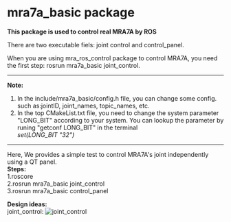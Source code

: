 # mra7a_basic package
**This package is used to control real MRA7A by ROS**

There are two executable fiels: joint control and control_panel.  

When you are using mra_ros_control package to control MRA7A, you need the first step: rosrun mra7a_basic joint_control.  

***
**Note:**
1. In the include/mra7a_basic/config.h file, you can change some config.<br>
such as:jointID, joint_names, topic_names, etc.<br>
2. In the top CMakeList.txt file, you need to change the system parameter "LONG_BIT" according to your system. You can lookup the parameter by runing "getconf LONG_BIT" in the terminal<br>
*set(LONG_BIT "32")* <br>
***
Here, We provides a simple test to control MRA7A's joint independently using a QT panel.<br>
**Steps:**<br>
1.roscore<br>
2.rosrun mra7a_basic joint_control<br>
3.rosrun mra7a_basic control_panel<br>

**Design ideas:**<br>
joint_control: 
![joint_control](/home/lmn/ros_ws/mra_ros_ws/src/mra7a/mra7a_basic/image/joint_control.png  "joint_control graph")






